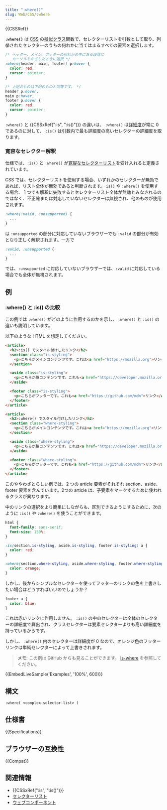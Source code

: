 ```yaml
---
title: ":where()"
slug: Web/CSS/:where
---
```


{{CSSRef}}

**`:where()`** は [CSS](/ja/docs/Web/CSS) の[擬似クラス](/ja/docs/Web/CSS/Pseudo-classes)関数で、セレクターリストを引数として取り、列挙されたセレクターのうちの何れかに当てはまるすべての要素を選択します。

```css
/* ヘッダー、メイン、フッターの何れかの中にある段落に
   カーソルをかざしたときに選択 */
:where(header, main, footer) p:hover {
  color: red;
  cursor: pointer;
}

/* 上記のものは下記のものと同等です。 */
header p:hover,
main p:hover,
footer p:hover {
  color: red;
  cursor: pointer;
}
```

`:where()` と {{CSSxRef(":is", ":is()")}} の違いは、 `:where()` は[詳細度](/ja/docs/Web/CSS/Specificity)が常に 0 であるのに対して、 `:is()` は引数内で最も詳細度の高いセレクターの詳細度を取ります。

### 寛容なセレクター解釈

仕様では、`:is()` と `:where()` が[寛容なセレクターリスト](https://drafts.csswg.org/selectors-4/#typedef-forgiving-selector-list)を受け入れると定義されています。

CSS では、セレクターリストを使用する場合、いずれかのセレクターが無効であれば、リスト全体が無効であると判断されます。 `is()` や `:where()` を使用する場合、 1 つでも解釈に失敗するとセレクターリスト全体が無効とみなされるのではなく、不正確または対応していないセレクターは無視され、他のものが使用されます。

```css
:where(:valid, :unsupported) {
  ...
}
```

は `:unsupported` の部分に対応していないブラウザーでも `:valid` の部分が有効となり正しく解釈されます。一方で

```css
:valid, :unsupported {
  ...
}
```

では、`:unsupported` に対応していないブラウザーでは、`:valid` に対応している場合でも全体が無視されます。

## 例

### :where() と :is() の比較

この例では `:where()` がどのように作用するのかを示し、 `:where()` と `:is()` の違いも説明しています。

以下のような HTML を想定してください。

```html
<article>
  <h2>:is() でスタイル付けしたリンク</h2>
  <section class="is-styling">
    <p>こちらがメインコンテンツです。これは<a href="https://mozilla.org">リンクを含んでいます</a>。
  </section>

  <aside class="is-styling">
    <p>こちらが脇コンテンツです。これも<a href="https://developer.mozilla.org">リンクを含んでいます</a>。
  </aside>

  <footer class="is-styling">
    <p>こちらがフッターです。これも<a href="https://github.com/mdn">リンク</a>を含んでいます。
  </footer>
</article>

<article>
  <h2>:where() でスタイル付けしたリンク</h2>
  <section class="where-styling">
    <p>こちらがメインコンテンツです。これは<a href="https://mozilla.org">リンクを含んでいます</a>.
  </section>

  <aside class="where-styling">
    <p>こちらが脇コンテンツです。これは<a href="https://developer.mozilla.org">リンクを含んでいます</a>.
  </aside>

  <footer class="where-styling">
    <p>こちらがフッターです。これも<a href="https://github.com/mdn">リンク</a>を含んでいます。
  </footer>
</article>
```

このややわざとらしい例では、2 つの article 要素がそれぞれ section、aside、footer 要素を含んでいます。2つの article は、子要素をマークするために使われるクラスが異なります。

中のリンクの選択をより簡単にしながらも、区別できるようにするために、次のように `:is()` や `:where()` を使うことができます。

```css
html {
  font-family: sans-serif;
  font-size: 150%;
}

:is(section.is-styling, aside.is-styling, footer.is-styling) a {
  color: red;
}

:where(section.where-styling, aside.where-styling, footer.where-styling) a {
  color: orange;
}
```

しかし、後からシンプルなセレクターを使ってフッターのリンクの色を上書きしたい場合はどうすればいいのでしょうか？

```css
footer a {
  color: blue;
}
```

これは赤いリンクに作用しません。 `:is()` の中のセレクターは全体のセレクターの詳細度で算出され、クラスセレクターは要素セレクターよりも高い詳細度を持っているからです。

しかし、 `:where()` 内のセレクターは詳細度が 0 なので、オレンジ色のフッターリンクは単純セレクターによって上書きされます。

> **メモ:** この例は GitHub からも見ることができます。 [is-where](https://mdn.github.io/css-examples/is-where/) を参照してください。

{{EmbedLiveSample('Examples', '100%', 600)}}

## 構文

```
:where( <complex-selector-list> )
```

## 仕様書

{{Specifications}}

## ブラウザーの互換性

{{Compat}}

## 関連情報

- {{CSSxRef(":is", ":is()")}}
- [セレクターリスト](/ja/docs/Web/CSS/Selector_list)
- [ウェブコンポーネント](/ja/docs/Web/Web_Components)
